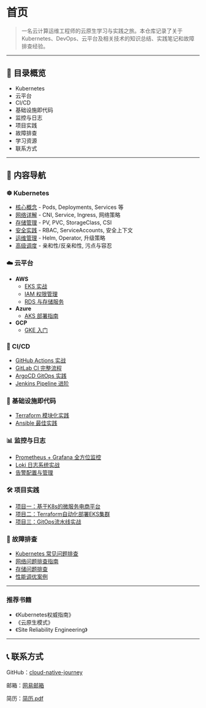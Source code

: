 # 首页

> 一名云计算运维工程师的云原生学习与实践之旅。本仓库记录了关于 Kubernetes、DevOps、云平台及相关技术的知识总结、实践笔记和故障排查经验。

------

## 📖 目录概览

<!-- TOC -->

- Kubernetes
- 云平台
- CI/CD
- 基础设施即代码
- 监控与日志
- 项目实践
- 故障排查
- 学习资源
- 联系方式

<!-- TOC -->

------

## 🚀 内容导航

### ☸️ Kubernetes

- [核心概念](https://01-kubernetes/01-核心概念.md) - Pods, Deployments, Services 等
- [网络详解](https://01-kubernetes/02-网络.md) - CNI, Service, Ingress, 网络策略
- [存储管理](https://01-kubernetes/03-存储.md) - PV, PVC, StorageClass, CSI
- [安全实践](https://01-kubernetes/04-安全.md) - RBAC, ServiceAccounts, 安全上下文
- [运维管理](https://01-kubernetes/05-运维.md) - Helm, Operator, 升级策略
- [高级调度](https://01-kubernetes/06-调度.md) - 亲和性/反亲和性, 污点与容忍

### ☁️ 云平台

- **AWS**
  - [EKS 实战](https://02-cloud-providers/AWS/01-EKS-实战.md)
  - [IAM 权限管理](https://02-cloud-providers/AWS/02-IAM-权限管理.md)
  - [RDS 与存储服务](https://02-cloud-providers/AWS/03-RDS与存储.md)
- **Azure**
  - [AKS 部署指南](https://02-cloud-providers/Azure/01-AKS-部署指南.md)
- **GCP**
  - [GKE 入门](https://02-cloud-providers/GCP/01-GKE-入门.md)

### 🔁 CI/CD

- [GitHub Actions 实战](https://03-ci-cd/01-GitHub-Actions-实战.md)
- [GitLab CI 完整流程](https://03-ci-cd/02-GitLab-CI-完整流程.md)
- [ArgoCD GitOps 实践](https://03-ci-cd/03-ArgoCD-GitOps-实践.md)
- [Jenkins Pipeline 进阶](https://03-ci-cd/04-Jenkins-Pipeline-进阶.md)

### 📜 基础设施即代码

- [Terraform 模块化实践](https://04-infrastructure-as-code/01-Terraform-模块化实践.md)
- [Ansible 最佳实践](https://04-infrastructure-as-code/02-Ansible-最佳实践.md)

### 📊 监控与日志

- [Prometheus + Grafana 全方位监控](https://05-monitoring-logging/01-Prometheus-Grafana-全方位监控.md)
- [Loki 日志系统实战](https://05-monitoring-logging/02-Loki-日志系统实战.md)
- [告警配置与管理](https://05-monitoring-logging/03-告警配置与管理.md)

### 🛠️ 项目实践

- [项目一：基于K8s的微服务电商平台](https://06-projects/01-基于K8s的微服务电商平台.md)
- [项目二：Terraform自动化部署EKS集群](https://06-projects/02-Terraform自动化部署EKS集群.md)
- [项目三：GitOps流水线实战](https://06-projects/03-GitOps流水线实战.md)

### 🔧 故障排查

- [Kubernetes 常见问题排查](https://07-problem-solving/01-Kubernetes-常见问题排查.md)
- [网络问题排查指南](https://07-problem-solving/02-网络问题排查指南.md)
- [存储问题排查](https://07-problem-solving/03-存储问题排查.md)
- [性能调优案例](https://07-problem-solving/04-性能调优案例.md)

------

### 推荐书籍

- 《Kubernetes权威指南》
- 《云原生模式》
- 《Site Reliability Engineering》

------

## 📞 联系方式

GitHub：[cloud-native-journey](https://github.com/weizhiwang221/cloud-native-journey) 

邮箱：[网易邮箱](https://mailto:weizhiwanglinux@163.com/)

简历：[简历.pdf](https://)